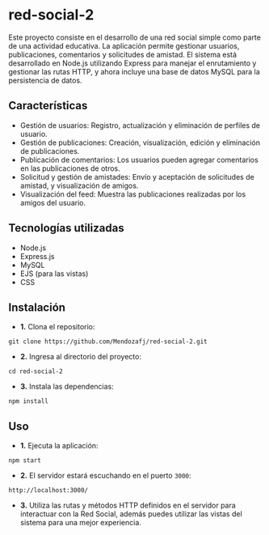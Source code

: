 # red-social-2
Este proyecto consiste en el desarrollo de una red social simple como parte de una actividad educativa. La aplicación permite gestionar usuarios, publicaciones, comentarios y solicitudes de amistad. El sistema está desarrollado en Node.js utilizando Express para manejar el enrutamiento y gestionar las rutas HTTP, y ahora incluye una base de datos MySQL para la persistencia de datos.

## Características
- Gestión de usuarios: Registro, actualización y eliminación de perfiles de usuario.
- Gestión de publicaciones: Creación, visualización, edición y eliminación de publicaciones.
- Publicación de comentarios: Los usuarios pueden agregar comentarios en las publicaciones de otros.
- Solicitud y gestión de amistades: Envío y aceptación de solicitudes de amistad, y visualización de amigos.
- Visualización del feed: Muestra las publicaciones realizadas por los amigos del usuario.

## Tecnologías utilizadas
- Node.js
- Express.js
- MySQL
- EJS (para las vistas)
- CSS

## Instalación
- **1.** Clona el repositorio:
```
git clone https://github.com/Mendozafj/red-social-2.git
```
- **2.**  Ingresa al directorio del proyecto:
```
cd red-social-2
```
- **3.**  Instala las dependencias:
```
npm install
```

## Uso
- **1.** Ejecuta la aplicación: 
```
npm start
```
- **2.**  El servidor estará escuchando en el puerto `3000`:
```
http://localhost:3000/
```
- **3.**  Utiliza las rutas y métodos HTTP definidos en el servidor para interactuar con la Red Social, además puedes utilizar las vistas del sistema para una mejor experiencia.
